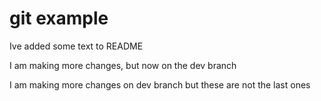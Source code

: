 # git example

Ive added some text to README

I am making more changes, but now on the dev branch

I am making more changes on dev branch but these are not the last ones

